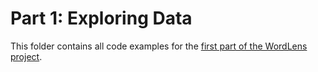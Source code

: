 # Part 1: Exploring Data

This folder contains all code examples for the [first part of the WordLens project](https://wordlens.datalit.de/part-1-exploring-data).
